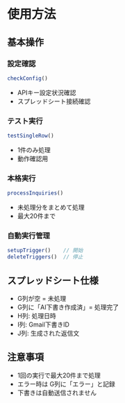 # 使用方法

## 基本操作

### 設定確認
```javascript
checkConfig()
```
- APIキー設定状況確認
- スプレッドシート接続確認

### テスト実行
```javascript
testSingleRow()
```
- 1件のみ処理
- 動作確認用

### 本格実行
```javascript
processInquiries()
```
- 未処理分をまとめて処理
- 最大20件まで

### 自動実行管理
```javascript
setupTrigger()    // 開始
deleteTriggers()  // 停止
```

## スプレッドシート仕様
- G列が空 = 未処理
- G列に「AI下書き作成済」= 処理完了
- H列: 処理日時
- I列: Gmail下書きID
- J列: 生成された返信文

## 注意事項
- 1回の実行で最大20件まで処理
- エラー時は G列に「エラー」と記録
- 下書きは自動送信されません